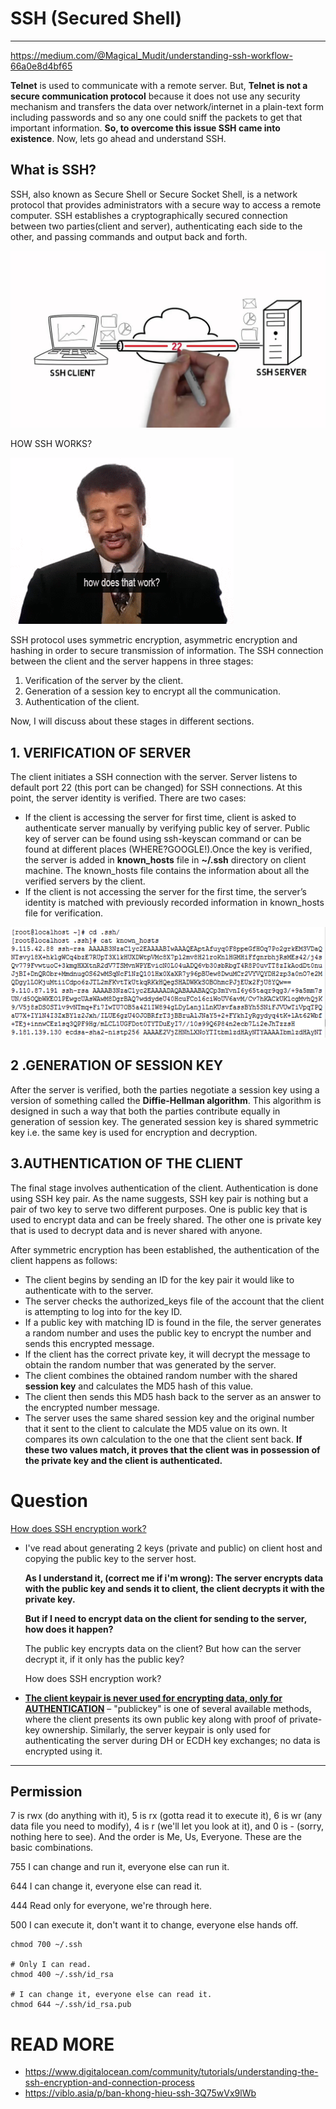 # SSH (Secured Shell)

----------
https://medium.com/@Magical_Mudit/understanding-ssh-workflow-66a0e8d4bf65

**Telnet** is used to communicate with a remote server. But, **Telnet is not a secure communication protocol** because it does not use any security mechanism and transfers the data over network/internet in a plain-text form including passwords and so any one could sniff the packets to get that important information. **So, to overcome this issue SSH came into existence**. Now, lets go ahead and understand SSH.

## What is SSH?

SSH, also known as Secure Shell or Secure Socket Shell, is a network protocol that provides administrators with a secure way to access a remote computer. SSH establishes a cryptographically secured connection between two parties(client and server), authenticating each side to the other, and passing commands and output back and forth.

![](images/ssh-22.jpeg)

HOW SSH WORKS?

![](images/how-does-it-works.gif)

SSH protocol uses symmetric encryption, asymmetric encryption and hashing in order to secure transmission of information. The SSH connection between the client and the server happens in three stages:

1. Verification of the server by the client.
2. Generation of a session key to encrypt all the communication.
3. Authentication of the client.

Now, I will discuss about these stages in different sections.

## 1. VERIFICATION OF SERVER

The client initiates a SSH connection with the server. Server listens to default port 22 (this port can be changed) for SSH connections. At this point, the server identity is verified. There are two cases:

- If the client is accessing the server for first time, client is asked to authenticate server manually by verifying public key of server. Public key of server can be found using ssh-keyscan command or can be found at different places (WHERE?GOOGLE!).Once the key is verified, the server is added in **known_hosts** file in **~/.ssh** directory on client machine. The known_hosts file contains the information about all the verified servers by the client.
- If the client is not accessing the server for the first time, the server’s identity is matched with previously recorded information in known_hosts file for verification.

![](images/known_hosts.png)

## 2 .GENERATION OF SESSION KEY

After the server is verified, both the parties negotiate a session key using a version of something called the **Diffie-Hellman algorithm**. This algorithm is designed in such a way that both the parties contribute equally in generation of session key. The generated session key is shared symmetric key i.e. the same key is used for encryption and decryption.

## 3.AUTHENTICATION OF THE CLIENT

The final stage involves authentication of the client. Authentication is done using SSH key pair. As the name suggests, SSH key pair is nothing but a pair of two key to serve two different purposes. One is public key that is used to encrypt data and can be freely shared. The other one is private key that is used to decrypt data and is never shared with anyone.

After symmetric encryption has been established, the authentication of the client happens as follows:

- The client begins by sending an ID for the key pair it would like to authenticate with to the server.
- The server checks the authorized_keys file of the account that the client is attempting to log into for the key ID.
- If a public key with matching ID is found in the file, the server generates a random number and uses the public key to encrypt the number and sends this encrypted message.
- If the client has the correct private key, it will decrypt the message to obtain the random number that was generated by the server.
- The client combines the obtained random number with the shared **session key** and calculates the MD5 hash of this value.
- The client then sends this MD5 hash back to the server as an answer to the encrypted number message.
- The server uses the same shared session key and the original number that it sent to the client to calculate the MD5 value on its own. It compares its own calculation to the one that the client sent back. **If these two values match, it proves that the client was in possession of the private key and the client is authenticated.**

# Question

[How does SSH encryption work?](https://superuser.com/questions/383732/how-does-ssh-encryption-work)

- I've read about generating 2 keys (private and public) on client host and copying the public key to the server host.

   **As I understand it, (correct me if i'm wrong): The server encrypts data with the public key and sends it to client, the client decrypts it with the private key.**

   **But if I need to encrypt data on the client for sending to the server, how does it happen?**

   The public key encrypts data on the client? But how can the server decrypt it, if it only has the public key?

  How does SSH encryption work?


- **[The client keypair is never used for encrypting data, only for AUTHENTICATION](https://superuser.com/a/383738/1066645)** – "publickey" is one of several available methods, where the client presents its own public key along with proof of private-key ownership. Similarly, the server keypair is only used for authenticating the server during DH or ECDH key exchanges; no data is encrypted using it.


----------

## Permission
7 is rwx (do anything with it), 5 is rx (gotta read it to execute it), 6 is wr (any data file you need to modify), 4 is r (we'll let you look at it), and 0 is - (sorry, nothing here to see). And the order is Me, Us, Everyone. These are the basic combinations.

755 I can change and run it, everyone else can run it.

644 I can change it, everyone else can read it.

444 Read only for everyone, we're through here.

500 I can execute it, don't want it to change, everyone else hands off.

```
chmod 700 ~/.ssh

# Only I can read.
chmod 400 ~/.ssh/id_rsa

# I can change it, everyone else can read it.
chmod 644 ~/.ssh/id_rsa.pub
```

# READ MORE

- https://www.digitalocean.com/community/tutorials/understanding-the-ssh-encryption-and-connection-process
- https://viblo.asia/p/ban-khong-hieu-ssh-3Q75wVx9lWb

